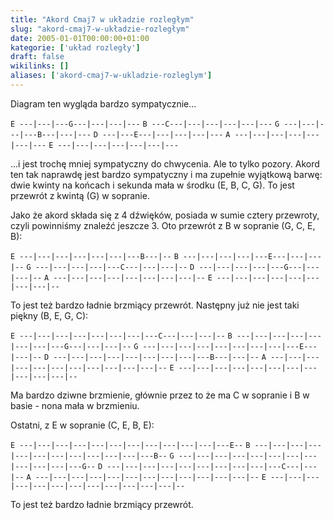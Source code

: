 ```yaml
---
title: "Akord Cmaj7 w układzie rozległym"
slug: "akord-cmaj7-w-układzie-rozległym"
date: 2005-01-01T00:00:00+01:00
kategorie: ['układ rozległy']
draft: false
wikilinks: []
aliases: ['akord-cmaj7-w-ukladzie-rozleglym']
---
```

Diagram ten wygląda bardzo sympatycznie...

`E ---|---|---G---|---|---|---`
`B ---C---|---|---|---|---|---`
`G ---|---|---|---B---|---|---`
`D ---|---E---|---|---|---|---`
`A ---|---|---|---|---|---|---`
`E ---|---|---|---|---|---|---`

...i jest trochę mniej sympatyczny do chwycenia. Ale to tylko pozory.
Akord ten tak naprawdę jest bardzo sympatyczny i ma zupełnie wyjątkową
barwę: dwie kwinty na końcach i sekunda mała w środku (E, B, C, G). To
jest przewrót z kwintą (G) w sopranie.

Jako że akord składa się z 4 dźwięków, posiada w sumie cztery przewroty,
czyli powinniśmy znaleźć jeszcze 3. Oto przewrót z B w sopranie (G, C,
E, B):

`E ---|---|---|---|---|---|---B---|--`
`B ---|---|---|---|---E---|---|---|--`
`G ---|---|---|---|---C---|---|---|--`
`D ---|---|---|---|---G---|---|---|--`
`A ---|---|---|---|---|---|---|---|--`
`E ---|---|---|---|---|---|---|---|--`

To jest też bardzo ładnie brzmiący przewrót. Następny już nie jest taki
piękny (B, E, G, C):

`E ---|---|---|---|---|---|---|---C---|---|---|--`
`B ---|---|---|---|---|---|---|---G---|---|---|--`
`G ---|---|---|---|---|---|---|---|---E---|---|--`
`D ---|---|---|---|---|---|---|---|---B---|---|--`
`A ---|---|---|---|---|---|---|---|---|---|---|--`
`E ---|---|---|---|---|---|---|---|---|---|---|--`

Ma bardzo dziwne brzmienie, głównie przez to że ma C w sopranie i B w
basie - nona mała w brzmieniu.

Ostatni, z E w sopranie (C, E, B, E):

`E ---|---|---|---|---|---|---|---|---|---|---|---E--`
`B ---|---|---|---|---|---|---|---|---|---|---|---B--`
`G ---|---|---|---|---|---|---|---|---|---|---|---G--`
`D ---|---|---|---|---|---|---|---|---|---C---|---|--`
`A ---|---|---|---|---|---|---|---|---|---|---|---|--`
`E ---|---|---|---|---|---|---|---|---|---|---|---|--`

To jest też bardzo ładnie brzmiący przewrót.

